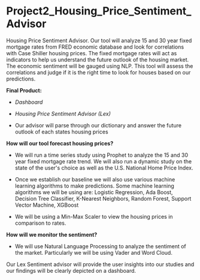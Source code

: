 # Project2_Housing_Price_Sentiment_Advisor


Housing Price Sentiment Advisor. Our tool will analyze 15 and 30 year fixed mortgage rates from FRED economic database and look for correlations with Case Shiller housing prices. The fixed mortgage rates will act as indicators to help us understand the future outlook of the housing market. The economic sentiment will be gauged using NLP. This tool will assess the correlations and judge if it is the right time to look for houses based on our predictions.

**Final Product:**
- *Dashboard*
- *Housing Price Sentiment Advisor (Lex)*

- Our advisor will parse through our dictionary and answer the future outlook of each states housing prices 


**How will our tool forecast housing prices?**
- We will run a time series study using Prophet to analyze the 15 and 30 year fixed mortgage rate trend. We will also run a dynamic study on the state of the user's choice as well as the U.S. National Home Price Index. 

- Once we establish our baseline we will also use various machine learning algorithms to make predictions.
Some machine learning algorithms we will be using are: Logistic Regression, Ada Boost, Decision Tree Classifier, K-Nearest Neighbors, Random Forest, Support Vector Machine, XGBoost

- We will be using a Min-Max Scaler to view the housing prices in comparison to rates.

**How will we monitor the sentiment?**
- We will use Natural Language Processing to analyze the sentiment of the market. Particularly we will be using Vader and Word Cloud.


Our Lex Sentiment advisor will provide the user insights into our studies and our findings will be clearly depicted on a dashboard.
